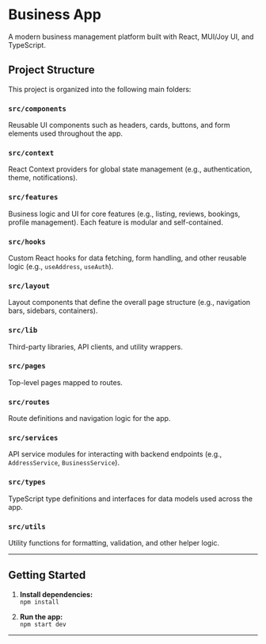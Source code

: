 # Business App

A modern business management platform built with React, MUI/Joy UI, and TypeScript.

## Project Structure

This project is organized into the following main folders:

### `src/components`
Reusable UI components such as headers, cards, buttons, and form elements used throughout the app.

### `src/context`
React Context providers for global state management (e.g., authentication, theme, notifications).

### `src/features`
Business logic and UI for core features (e.g., listing, reviews, bookings, profile management). Each feature is modular and self-contained.

### `src/hooks`
Custom React hooks for data fetching, form handling, and other reusable logic (e.g., `useAddress`, `useAuth`).

### `src/layout`
Layout components that define the overall page structure (e.g., navigation bars, sidebars, containers).

### `src/lib`
Third-party libraries, API clients, and utility wrappers.

### `src/pages`
Top-level pages mapped to routes.

### `src/routes`
Route definitions and navigation logic for the app.

### `src/services`
API service modules for interacting with backend endpoints (e.g., `AddressService`, `BusinessService`).

### `src/types`
TypeScript type definitions and interfaces for data models used across the app.

### `src/utils`
Utility functions for formatting, validation, and other helper logic.

---

## Getting Started

1. **Install dependencies:**  
   `npm install`

2. **Run the app:**  
   `npm start dev`

---